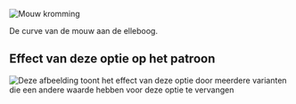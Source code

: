 ![Mouw kromming](./sleevebend.svg)

De curve van de mouw aan de elleboog.

## Effect van deze optie op het patroon

![Deze afbeelding toont het effect van deze optie door meerdere varianten die een andere waarde hebben voor deze optie te vervangen](carlita_sleevebend_sample.svg "Effect van deze optie op het patroon")
